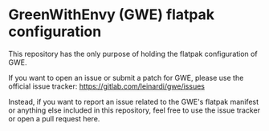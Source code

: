 # GreenWithEnvy (GWE) flatpak configuration
This repository has the only purpose of holding the flatpak configuration of GWE.

If you want to open an issue or submit a patch for GWE, please use the official issue tracker:
https://gitlab.com/leinardi/gwe/issues

Instead, if you want to report an issue related to the GWE's flatpak manifest or anything else
included in this repository, feel free to use the issue tracker or open a  pull request here. 